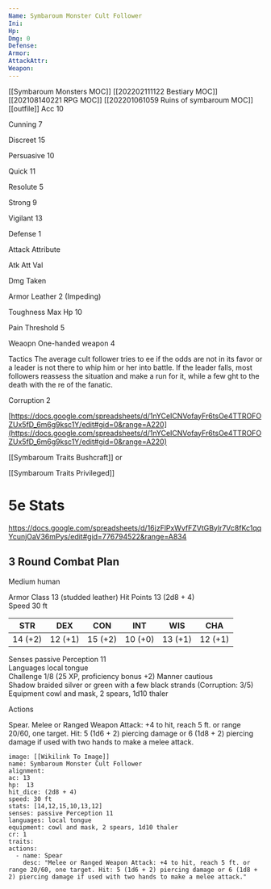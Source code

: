 ```yaml
---
Name: Symbaroum Monster Cult Follower
Ini: 
Hp: 
Dmg: 0
Defense: 
Armor: 
AttackAttr: 
Weapon: 
---
```

[[Symbaroum Monsters MOC]]
[[202202111122 Bestiary MOC]]
[[202108140221 RPG MOC]]
[[202201061059 Ruins of symbaroum MOC]]
[[outfile]]
Acc 10

Cunning 7

Discreet 15

Persuasive 10

Quick 11

Resolute 5

Strong 9

Vigilant 13

Defense 1

Attack Attribute

Atk Att Val

Dmg Taken

Armor Leather 2 (Impeding)

Toughness Max Hp 10

Pain Threshold 5

Weaopn One-handed weapon 4

Tactics The average cult follower tries to ee if the odds are not in its favor or a leader is not there to whip him or her into battle. If the leader falls, most followers reassess the situation and make a run for it, while a few ght to the death with the re of the fanatic.

Corruption 2

[https://docs.google.com/spreadsheets/d/1nYCeICNVofayFr6tsOe4TTROFOZUx5fD_6m6g9ksc1Y/edit#gid=0&range=A220](https://docs.google.com/spreadsheets/d/1nYCeICNVofayFr6tsOe4TTROFOZUx5fD_6m6g9ksc1Y/edit#gid=0&range=A220)

[[Symbaroum Traits Bushcraft]] or

[[Symbaroum Traits Privileged]]

# 5e Stats 
https://docs.google.com/spreadsheets/d/16jzFlPxWvfFZVtGBylr7Vc8fKc1qqYcunjOaV36mPys/edit#gid=776794522&range=A834
## 3 Round Combat Plan

 

Medium human
 

Armor Class 13 (studded leather) 
Hit Points 13 (2d8 + 4)  
Speed 30 ft
 
| STR     | DEX     | CON     | INT     | WIS     | CHA     |
| ------- | ------- | ------- | ------- | ------- | ------- |
| 14 (+2) | 12 (+1) | 15 (+2) | 10 (+0) | 13 (+1) | 12 (+1) |

 

Senses passive Perception 11  
Languages local tongue  
Challenge 1/8 (25 XP, proficiency bonus +2) 
Manner cautious  
Shadow braided silver or green with a few black strands (Corruption: 3/5)  
Equipment cowl and mask, 2 spears, 1d10 thaler

Actions

Spear. Melee or Ranged Weapon Attack: +4 to hit, reach 5 ft. or range 20/60, one target. Hit: 5 (1d6 + 2) piercing damage or 6 (1d8 + 2) piercing damage if used with two hands to make a melee attack.


```statblock
image: [[Wikilink To Image]]
name: Symbaroum Monster Cult Follower
alignment:
ac: 13
hp:  13
hit_dice: (2d8 + 4)
speed: 30 ft
stats: [14,12,15,10,13,12]
senses: passive Perception 11
languages: local tongue
equipment: cowl and mask, 2 spears, 1d10 thaler
cr: 1
traits:
actions:
  - name: Spear
    desc: "Melee or Ranged Weapon Attack: +4 to hit, reach 5 ft. or range 20/60, one target. Hit: 5 (1d6 + 2) piercing damage or 6 (1d8 + 2) piercing damage if used with two hands to make a melee attack."
```